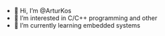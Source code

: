 - 👋 Hi, I’m @ArturKos
- 👀 I’m interested in C/C++ programming and other
- 🌱 I’m currently learning embedded systems

<!---
ArturKos/ArturKos is a ✨ special ✨ repository because its `README.md` (this file) appears on your GitHub profile.
You can click the Preview link to take a look at your changes.
--->
